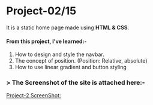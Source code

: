 # Project-02/15 
It is a static home page made using **HTML & CSS**.

#### From this project, I've learned:-

1. How to design and style the navbar.
2. The concept of position. (Position: Relative, absolute)
3. How to use linear gradient and button styling

### > The Screenshot of the site is attached here:-

[Project-2 ScreenShot:](./assets/scrool.png "Food Restraunt home page")
